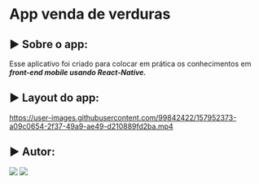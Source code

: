 # App venda de verduras

## ► Sobre o app: 

Esse aplicativo foi criado para colocar em prática os conhecimentos em ***front-end mobile usando React-Native.*** 

## ► Layout do app: 
https://user-images.githubusercontent.com/99842422/157952373-a09c0654-2f37-49a9-ae49-d210889fd2ba.mp4

## ► Autor:  
 <div>  
  <a href = "layanenu@gmail.com"><img src="https://img.shields.io/badge/-Gmail-%23333?style=for-the-badge&logo=gmail&logoColor=white" target="_blank"></a>
  <a href="https://www.linkedin.com/in/layanenu/" target="_blank"><img src="https://img.shields.io/badge/-LinkedIn-%230077B5?style=for-the-badge&logo=linkedin&logoColor=white" target="_blank"></a> 
</div>



